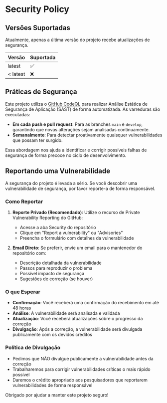 # Security Policy

## Versões Suportadas

Atualmente, apenas a última versão do projeto recebe atualizações de segurança.

| Versão | Suportada          |
| ------ | ------------------ |
| latest | :white_check_mark: |
| < latest | :x:              |

## Práticas de Segurança

Este projeto utiliza o [GitHub CodeQL](https://docs.github.com/pt/code-security/code-scanning/introduction-to-code-scanning/about-code-scanning-with-codeql) para realizar Análise Estática de Segurança de Aplicação (SAST) de forma automatizada. As varreduras são executadas:

- **Em cada push e pull request**: Para as branches `main` e `develop`, garantindo que novas alterações sejam analisadas continuamente.
- **Semanalmente**: Para detectar proativamente quaisquer vulnerabilidades que possam ter surgido.

Essa abordagem nos ajuda a identificar e corrigir possíveis falhas de segurança de forma precoce no ciclo de desenvolvimento.

## Reportando uma Vulnerabilidade

A segurança do projeto é levada a sério. Se você descobrir uma vulnerabilidade de segurança, por favor reporte-a de forma responsável.

### Como Reportar

1. **Reporte Privado (Recomendado)**: Utilize o recurso de Private Vulnerability Reporting do GitHub:
   - Acesse a aba Security do repositório
   - Clique em "Report a vulnerability" ou "Advisories"
   - Preencha o formulário com detalhes da vulnerabilidade

2. **Email Direto**: Se preferir, envie um email para o mantenedor do repositório com:
   - Descrição detalhada da vulnerabilidade
   - Passos para reproduzir o problema
   - Possível impacto de segurança
   - Sugestões de correção (se houver)

### O que Esperar

- **Confirmação**: Você receberá uma confirmação do recebimento em até 48 horas
- **Análise**: A vulnerabilidade será analisada e validada
- **Atualização**: Você receberá atualizações sobre o progresso da correção
- **Divulgação**: Após a correção, a vulnerabilidade será divulgada publicamente com os devidos créditos

### Política de Divulgação

- Pedimos que NÃO divulgue publicamente a vulnerabilidade antes da correção
- Trabalharemos para corrigir vulnerabilidades críticas o mais rápido possível
- Daremos o crédito apropriado aos pesquisadores que reportarem vulnerabilidades de forma responsável

Obrigado por ajudar a manter este projeto seguro!